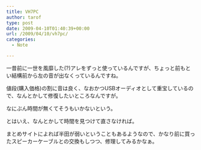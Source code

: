 ```yaml
---
title: VH7PC
author: tarof
type: post
date: 2009-04-10T01:40:39+00:00
url: /2009/04/10/vh7pc/
categories:
  - Note

---
```

一昔前に一世を風靡した(?)アレをずっと使っているんですが、ちょっと前もとい結構前から左の音が出なくっているんですね。
  
値段(購入価格)の割に音は良く、なおかつUSBオーディオとして重宝しているので、なんとかして修復したいところなんですが。
  
なにぶん時間が無くてそうもいかないという。

とはいえ、なんとかして時間を見つけて直さなければ。
  
まとめサイトによれば半田が弱いということもあるようなので、かなり前に買ったスピーカーケーブルとの交換もしつつ、修理してみるかなぁ。
